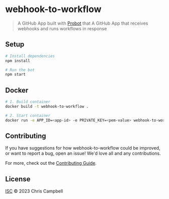 # webhook-to-workflow

> A GitHub App built with [Probot](https://github.com/probot/probot) that A GitHub App that receives webhooks and runs workflows in response

## Setup

```sh
# Install dependencies
npm install

# Run the bot
npm start
```

## Docker

```sh
# 1. Build container
docker build -t webhook-to-workflow .

# 2. Start container
docker run -e APP_ID=<app-id> -e PRIVATE_KEY=<pem-value> webhook-to-workflow
```

## Contributing

If you have suggestions for how webhook-to-workflow could be improved, or want to report a bug, open an issue! We'd love all and any contributions.

For more, check out the [Contributing Guide](CONTRIBUTING.md).

## License

[ISC](LICENSE) © 2023 Chris Campbell

